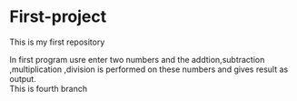 # First-project
This is my first repository
<br>

In first program usre enter two numbers and the addtion,subtraction ,multiplication ,division is performed on these numbers and gives result as output.
</br>
This is fourth branch
